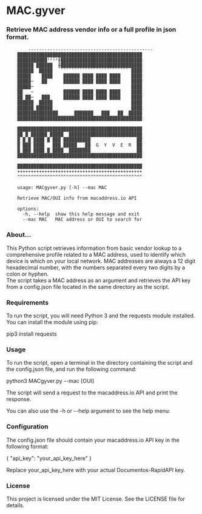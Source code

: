 # MAC.gyver
### Retrieve MAC address vendor info or a full profile in json format.

            ---------------------------------------------- 
		▓▓▓▓▓▓▓▓▓▓▓▓▓▓▓▓▓▓▓▓▓▓▓▓▓▓▓▓▓▓▓▓▓▓▓▓▓▓▓▓▓▓▓▓▓▓ 
		▓▓▓▓▓▓▓▓▓▓▓²²²²╫▓▓▓▓▓▓▓▓▓▓▓▓▓▓▓▓▓▓▓▓▓▓▓▓▓▓▓▓▓▓ 
		▓▓▓▓▓▓ ▓▓▓▓▓▓  ╫▓▓▓▓▓▓▓▓▓▓▓▓▓▓▓▓▓▓▓▓▓▓▓▓▓▓▓▓▓▓ 
		▓▓▓▓▓▓  ▓▓▓▓▓   ````````````````````````` ▓▓▓▓ 
		▓▓▓▓▓    ▓▓▓▓    ▓▓▓▓▓▓ ▓▓▓▓ ▓▓▓▓ ▓▓▓▓    ▓▓▓▓ 
		▓▓▓▓▓─   ▓▓      ▓▓▓▓▓▓ ▓▓▓▓ ▓▓▓▓ ▓▓▓▓    ▓▓▓▓ 
		▓▓▓▓▓─                                    ▓▓▓▓ 
		▓▓   ─           ▓▓▓▓▓▓ ▓▓▓▓ ▓▓▓▓ ▓▓▓▓    ▓▓▓▓ 
		▓▓ ▓▓─   ▓▓▓     ▓▓▓▓▓▓ ▓▓▓▓ ▓▓▓▓ ▓▓▓▓    ▓▓▓▓ 
		▓▓▓▓▓▓  ▓▓▓▓▓                             ▓▓▓▓ 
		▓▓▓▓▓▓ ▓▓▓▓▓▓                             ▓▓▓▓ 
		▓▓▓▓▓▓▓▓▓▓▓▓▓▓▓      ▓▓▓▓▓▓▓   ▓▓▓   ▓▓  ▓▓▓▓▓ 
		▓▓▓▓▓▓▓▓▓▓▓▓▓▓▓▓▓▓▓▓▓▓▓▓▓▓▓▓▓▓▓▓▓▓▓▓▓▓▓▓▓▓▓▓▓▓ 
				                               
		▓▓▓▓▓▓▓▓▓▓▓▓▓▓▓▓▓▓▓▓▓▓▓▓▓▓▓▓▓▓▓▓▓▓▓▓▓▓▓▓▓▓▓▓▓▓ 
		▓▓ ▓ ▓▓▓▓▓▓ ▓▓▓▓▓  ▓▓▓▓▓▓▓▓▓▓▓▓▓▓▓▓▓▓▓▓▓▓▓▓▓▓▓ 
		▓ ▓ ▓ ▓▓▓▓ ▓ ▓▓▓ ▓▓▓▓▓▓▓▓▓▓                 ▓▓ 
		▓ ▓▓▓ ▓▓▓▓   ▓▓▓ ▓▓▓▓▓   ▓▓  G  Y  V  E  R  ▓▓ 
		▓ ▓▓▓ ▓▓▓▓ ▓ ▓▓▓▓  ▓▓▓▓▓▓▓▓                 ▓▓ 
		▓▓▓▓▓▓▓▓▓▓▓▓▓▓▓▓▓▓▓▓▓▓▓▓▓▓▓▓▓▓▓▓▓▓▓▓▓▓▓▓▓▓▓▓▓▓ 
				                               
		▓▓▓▓▓▓▓▓▓▓▓▓▓▓▓▓▓▓▓▓▓▓▓▓▓▓▓▓▓▓▓▓▓▓▓▓▓▓▓▓▓▓▓▓▓▓ 
		++++++++++++++++++++++++++++++++++++++++++++++ 
		^^^^^^^^^^^^^^^^^^^^^^^^^^^^^^^^^^^^^^^^^^^^^^ 

		usage: MACgyver.py [-h] --mac MAC

		Retrieve MAC/OUI info from macaddress.io API

		options:
		  -h, --help  show this help message and exit
		  --mac MAC   MAC address or OUI to search for

### About...
This Python script retrieves information from basic vendor lookup to a comprehensive profile related to a MAC address, used to identify which device is which on your local network. MAC addresses are always a 12 digit hexadecimal number, 
with the numbers separated every two digits by a colon or hyphen.  
The script takes a MAC address as an argument and retrieves the API key from a config.json 
file located in the same directory as the script.

### Requirements

To run the script, you will need Python 3 and the requests module installed. You can install the module using pip:

pip3 install requests

### Usage

To run the script, open a terminal in the directory containing the script and the config.json file, and run the following command:


python3 MACgyver.py --mac [OUI]


The script will send a request to the macaddress.io API and print the response.

You can also use the -h or --help argument to see the help menu:

### Configuration

The config.json file should contain your macaddress.io API key in the following format:


{
    "api_key": "your_api_key_here"
}

Replace your_api_key_here with your actual Documentos-RapidAPI key.

### License

This project is licensed under the MIT License. See the LICENSE file for details.
